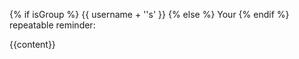 {% if isGroup %} {{ username + '\'s' }}
{% else %} Your {% endif %} repeatable reminder:

{{content}}